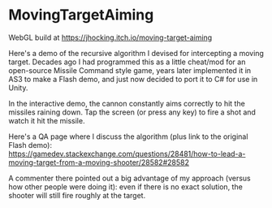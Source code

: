 # MovingTargetAiming
WebGL build at https://jhocking.itch.io/moving-target-aiming

Here's a demo of the recursive algorithm I devised for intercepting a moving target. Decades ago I had programmed this as a little cheat/mod for an open-source Missile Command style game, years later implemented it in AS3 to make a Flash demo, and just now decided to port it to C# for use in Unity.

In the interactive demo, the cannon constantly aims correctly to hit the missiles raining down. Tap the screen (or press any key) to fire a shot and watch it hit the missile.

Here's a QA page where I discuss the algorithm (plus link to the original Flash demo):<br>
https://gamedev.stackexchange.com/questions/28481/how-to-lead-a-moving-target-from-a-moving-shooter/28582#28582

A commenter there pointed out a big advantage of my approach (versus how other people were doing it): even if there is no exact solution, the shooter will still fire roughly at the target.
